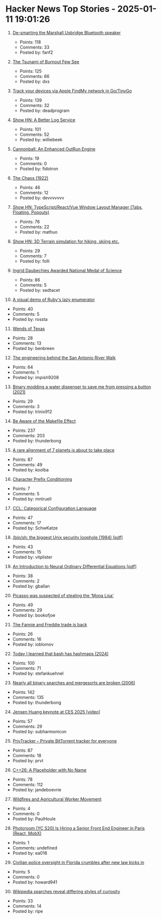 # Hacker News Top Stories - 2025-01-11 19:01:26

1. [De-smarting the Marshall Uxbridge Bluetooth speaker](https://tomscii.sig7.se/2025/01/De-smarting-the-Marshall-Uxbridge)
   - Points: 118
   - Comments: 33
   - Posted by: fanf2

2. [The Tsunami of Burnout Few See](http://charleshughsmith.blogspot.com/2025/01/i-quit-tsunami-of-burnout-few-see.html)
   - Points: 125
   - Comments: 66
   - Posted by: dxs

3. [Track your devices via Apple FindMy network in Go/TinyGo](https://github.com/hybridgroup/go-haystack)
   - Points: 139
   - Comments: 32
   - Posted by: deadprogram

4. [Show HN: A Better Log Service](https://txtlog.net/)
   - Points: 101
   - Comments: 52
   - Posted by: williebeek

5. [Cannonball: An Enhanced OutRun Engine](https://github.com/djyt/cannonball)
   - Points: 19
   - Comments: 0
   - Posted by: fidotron

6. [The Chaos (1922)](https://ncf.idallen.com/english.html)
   - Points: 46
   - Comments: 12
   - Posted by: devvvvvvv

7. [Show HN: TypeScript/React/Vue Window Layout Manager (Tabs, Floating, Popouts)](https://github.com/mathuo/dockview)
   - Points: 76
   - Comments: 22
   - Posted by: mathuo

8. [Show HN: 3D Terrain simulation for hiking, skiing etc.](https://github.com/r-follador/CubeTrek)
   - Points: 29
   - Comments: 7
   - Posted by: folli

9. [Ingrid Daubechies Awarded National Medal of Science](https://today.duke.edu/2025/01/ingrid-daubechies-awarded-national-medal-science)
   - Points: 86
   - Comments: 5
   - Posted by: sedtacet

10. [A visual demo of Ruby's lazy enumerator](https://joyofrails.com/articles/simple-trick-to-understand-ruby-lazy-enumerator)
   - Points: 40
   - Comments: 5
   - Posted by: rossta

11. [Wends of Texas](https://en.wikipedia.org/wiki/Wends_of_Texas)
   - Points: 28
   - Comments: 13
   - Posted by: benbreen

12. [The engineering behind the San Antonio River Walk](https://practical.engineering/blog/2025/1/7/the-hidden-engineering-behind-texass-top-tourist-attraction)
   - Points: 64
   - Comments: 1
   - Posted by: impish9208

13. [Binary modding a water dispenser to save me from pressing a button (2021)](https://practicapp.com/binary-modding-a-watercooler/)
   - Points: 29
   - Comments: 3
   - Posted by: trinix912

14. [Be Aware of the Makefile Effect](https://blog.yossarian.net/2025/01/10/Be-aware-of-the-Makefile-effect)
   - Points: 237
   - Comments: 203
   - Posted by: thunderbong

15. [A rare alignment of 7 planets is about to take place](https://www.sciencealert.com/a-rare-alignment-of-7-planets-is-about-to-take-place-in-the-sky)
   - Points: 87
   - Comments: 49
   - Posted by: koolba

16. [Character Prefix Conditioning](https://www.cursor.com/blog/cpc)
   - Points: 7
   - Comments: 5
   - Posted by: mntruell

17. [CCL: Categorical Configuration Language](https://chshersh.com/blog/2025-01-06-the-most-elegant-configuration-language.html)
   - Points: 47
   - Comments: 17
   - Posted by: SchwKatze

18. [/bin/sh: the biggest Unix security loophole (1984) [pdf]](https://www.tuhs.org/Archive/Documentation/TechReports/Bell_Labs/ReedsShellHoles.pdf)
   - Points: 43
   - Comments: 15
   - Posted by: vitplister

19. [An Introduction to Neural Ordinary Differential Equations [pdf]](https://diposit.ub.edu/dspace/bitstream/2445/208621/2/tfg_baldillou_salse_pau.pdf)
   - Points: 38
   - Comments: 2
   - Posted by: gballan

20. [Picasso was suspected of stealing the 'Mona Lisa'](https://www.newyorker.com/magazine/2025/01/13/when-picasso-was-arrested-for-stealing-the-mona-lisa)
   - Points: 49
   - Comments: 29
   - Posted by: bookofjoe

21. [The Fannie and Freddie trade is back](https://www.bloomberg.com/opinion/articles/2025-01-08/the-fannie-and-freddie-trade-is-back)
   - Points: 26
   - Comments: 16
   - Posted by: ioblomov

22. [Today I learned that bash has hashmaps (2024)](https://xeiaso.net/notes/2024/bash-hashmap/)
   - Points: 100
   - Comments: 71
   - Posted by: stefankuehnel

23. [Nearly all binary searches and mergesorts are broken (2006)](https://research.google/blog/extra-extra-read-all-about-it-nearly-all-binary-searches-and-mergesorts-are-broken/)
   - Points: 142
   - Comments: 135
   - Posted by: thunderbong

24. [Jensen Huang keynote at CES 2025 [video]](https://www.youtube.com/watch?v=k82RwXqZHY8)
   - Points: 57
   - Comments: 29
   - Posted by: subharmonicon

25. [PrivTracker – Private BitTorrent tracker for everyone](https://privtracker.com/)
   - Points: 87
   - Comments: 18
   - Posted by: prvt

26. [C++26: A Placeholder with No Name](https://www.sandordargo.com/blog/2025/01/08/cpp26-unnamed-placeholders)
   - Points: 78
   - Comments: 112
   - Posted by: jandeboevrie

27. [Wildfires and Agricultural Worker Movement](https://www.journals.uchicago.edu/doi/10.1086/733350)
   - Points: 4
   - Comments: 0
   - Posted by: PaulHoule

28. [Photoroom (YC S20) Is Hiring a Senior Front End Engineer in Paris (React, MobX)](https://jobs.ashbyhq.com/photoroom/81de4c1e-f4ee-4c14-a196-6e869fa6b320)
   - Points: 1
   - Comments: undefined
   - Posted by: ea016

29. [Civilian police oversight in Florida crumbles after new law kicks in](https://www.tampabay.com/news/florida-politics/2025/01/11/civilian-police-oversight-florida-crumbles-after-new-law-kicks/)
   - Points: 5
   - Comments: 0
   - Posted by: howard941

30. [Wikipedia searches reveal differing styles of curiosity](https://www.scientificamerican.com/article/wikipedia-searches-reveal-differing-styles-of-curiosity/)
   - Points: 33
   - Comments: 14
   - Posted by: ripe

